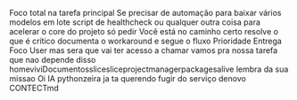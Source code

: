 Foco total na tarefa principal
Se precisar de automação para baixar vários modelos em lote script de healthcheck ou qualquer outra coisa para acelerar o core do projeto só pedir
Você está no caminho certo resolve o que é crítico documenta o workaround e segue o fluxo
Prioridade Entrega Foco
User
mas sera que vai ter acesso a chamar
vamos pra nossa tarefa que nao depende disso
homeviviDocumentosslicesliceprojectmanagerpackagesalive
lembra da sua missao
Oi IA pythonzeira
ja ta querendo fugir do serviço denovo
CONTECTmd